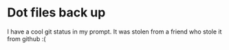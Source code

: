 # Dot files back up
I have a cool git status in my prompt. It was stolen from a friend who stole it from github :(




